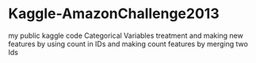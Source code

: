 # Kaggle-AmazonChallenge2013
my public kaggle code
Categorical Variables treatment and making new features by using count in IDs and making count features by merging two Ids

